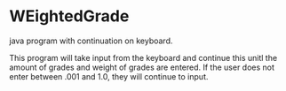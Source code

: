 # WEightedGrade
java program with continuation on keyboard.

This program will take input from the keyboard and continue this unitl the amount of grades and weight of grades are entered.
If the user does not enter between .001 and 1.0, they will continue to input.


